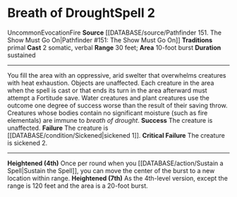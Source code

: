 ﻿---
actions: '[two-actions]'
area: 10-foot burst
bloodline: null
component:
- Somatic
- Verbal
cost: null
deity: null
domain: null
duration: sustained
element: Fire
heighten: 4th, 7th
heighten_level: 2, 4, 7
id: '630'
lesson: null
level: '2'
mystery: null
name: Breath of Drought
patron_theme: null
range: 30 feet
rarity: Uncommon
requirement: null
rus_type_level: null
saving_throw: null
school: Evocation
source: '[[DATABASE/source/Pathfinder 151. The Show Must Go On|Pathfinder #151: The
  Show Must Go On]]'
target: null
tradition:
- Primal
trait:
- '[[DATABASE/trait/Evocation|Evocation]]'
- '[[DATABASE/trait/Fire|Fire]]'
- '[[DATABASE/trait/Uncommon|Uncommon]]'
trigger: null
type: Spell

---
# Breath of Drought<span class="item-type">Spell 2</span>

<span class="trait-uncommon item-trait">Uncommon</span><span class="item-trait">Evocation</span><span class="item-trait">Fire</span>
**Source** [[DATABASE/source/Pathfinder 151. The Show Must Go On|Pathfinder #151: The Show Must Go On]]
**Traditions** primal
**Cast** <span class="action-icon">2</span> somatic, verbal
**Range** 30 feet; **Area** 10-foot burst
**Duration** sustained

---
You fill the area with an oppressive, arid swelter that overwhelms creatures with heat exhaustion. Objects are unaffected. Each creature in the area when the spell is cast or that ends its turn in the area afterward must attempt a Fortitude save. Water creatures and plant creatures use the outcome one degree of success worse than the result of their saving throw. Creatures whose bodies contain no significant moisture (such as fire elementals) are immune to _breath of drought_.
**Success** The creature is unaffected.
**Failure** The creature is [[DATABASE/condition/Sickened|sickened 1]].
**Critical Failure** The creature is sickened 2.

---
**Heightened (4th)** Once per round when you [[DATABASE/action/Sustain a Spell|Sustain the Spell]], you can move the center of the burst to a new location within range.
**Heightened (7th)** As the 4th-level version, except the range is 120 feet and the area is a 20-foot burst.
